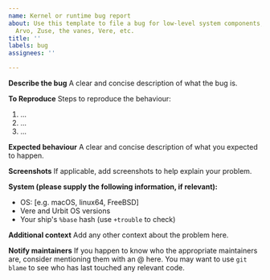 ```yaml
---
name: Kernel or runtime bug report
about: Use this template to file a bug for low-level system components, e.g. Hoon,
  Arvo, Zuse, the vanes, Vere, etc.
title: ''
labels: bug
assignees: ''

---
```


<!-- A good bug report, description of a crash, etc., should ideally be *reproducible*, with clear steps as to how another developer can replicate and examine your problem.  That said, this isn't always possible; some bugs depend on having created a complicated or unusual state, or can otherwise simply be difficult to trigger again (say, you encountered it in the last continuity era).

Your issue should thus at a minimum be *informative*.  The best advice here is probably "don't write bad issues," where "bad" is a matter of judgment and taste.  Issues that the maintainers don't judge to be sufficiently useful or informative may be closed. -->

**Describe the bug**
A clear and concise description of what the bug is.

**To Reproduce**
Steps to reproduce the behaviour:
1. ...
2. ...
3. ...

**Expected behaviour**
A clear and concise description of what you expected to happen.

**Screenshots**
If applicable, add screenshots to help explain your problem.

**System (please supply the following information, if relevant):**
 - OS: [e.g. macOS, linux64, FreeBSD]
 - Vere and Urbit OS versions
 - Your ship's `%base` hash (use `+trouble` to check)

**Additional context**
Add any other context about the problem here.

**Notify maintainers**
If you happen to know who the appropriate maintainers are, consider mentioning them with an @ here.  You may want to use `git blame` to see who has last touched any relevant code.
